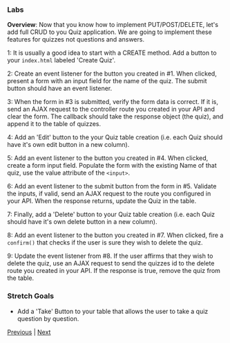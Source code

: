 ### Labs
**Overview**: Now that you know how to implement PUT/POST/DELETE, let's add full CRUD to you Quiz application. We are going to implement these features for quizzes not questions and answers.

1: It is usually a good idea to start with a CREATE method. Add a button to your `index.html` labeled 'Create Quiz'.

2: Create an event listener for the button you created in #1. When clicked, present a form with an input field for the name of the quiz. The submit button should have an event listener.

3: When the form in #3 is submitted, verify the form data is correct. If it is, send an AJAX request to the controller route you created in your API and clear the form. The callback should take the response object (the quiz), and append it to the table of quizzes.  

4: Add an 'Edit' button to the your Quiz table creation (i.e. each Quiz should have it's own edit button in a new column).  

5: Add an event listener to the button you created in #4. When clicked, create a form input field. Populate the form with the existing Name of that quiz, use the value attribute of the `<input>`.

6: Add an event listener to the submit button from the form in #5. Validate the inputs, if valid, send an AJAX request to the route you configured in your API. When the response returns, update the Quiz in the table.

7: Finally, add a 'Delete' button to your Quiz table creation (i.e. each Quiz should have it's own delete button in a new column).

8: Add an event listener to the button you created in #7. When clicked, fire a `confirm()` that checks if the user is sure they wish to delete the quiz.

9: Update the event listener from #8. If the user affirms that they wish to delete the quiz, use an AJAX request to send the quizzes id to the delete route you created in your API. If the response is true, remove the quiz from the table.

### Stretch Goals
* Add a 'Take' Button to your table that allows the user to take a quiz question by question.

[Previous](consume_rest_api_pt1.md) | [Next](../README.md)
